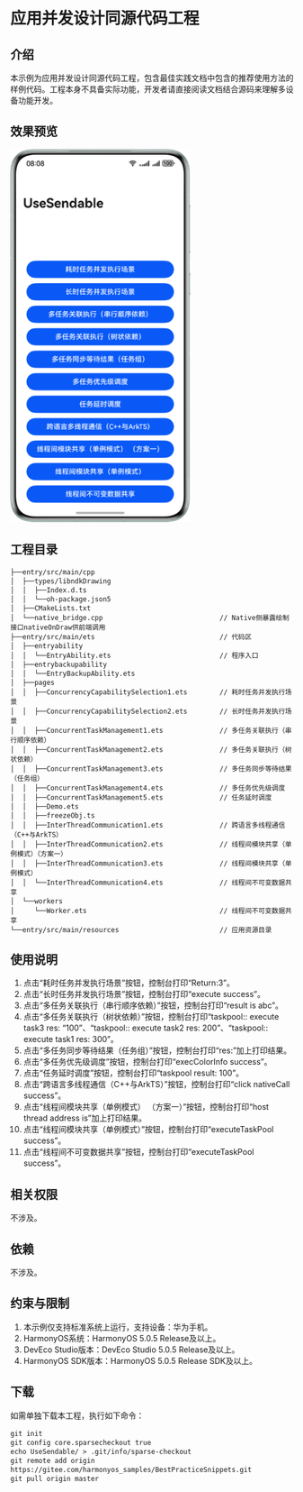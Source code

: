 # 应用并发设计同源代码工程

## 介绍
本示例为应用并发设计同源代码工程，包含最佳实践文档中包含的推荐使用方法的样例代码。工程本身不具备实际功能，开发者请直接阅读文档结合源码来理解多设备功能开发。

## 效果预览

![home.png](screenshots/device/home.png)

## 工程目录

```
├──entry/src/main/cpp                            
│  ├──types/libndkDrawing
│  │  ├──Index.d.ts
│  │  └──oh-package.json5
│  ├──CMakeLists.txt
│  └──native_bridge.cpp                             // Native侧暴露绘制接口nativeOnDraw供前端调用
├──entry/src/main/ets                               // 代码区
│  ├──entryability
│  │  └──EntryAbility.ets                           // 程序入口
│  ├──entrybackupability
│  │  └──EntryBackupAbility.ets   
│  ├──pages
│  │  ├──ConcurrencyCapabilitySelection1.ets        // 耗时任务并发执行场景
│  │  ├──ConcurrencyCapabilitySelection2.ets        // 长时任务并发执行场景
│  │  ├──ConcurrentTaskManagement1.ets              // 多任务关联执行（串行顺序依赖）
│  │  ├──ConcurrentTaskManagement2.ets              // 多任务关联执行（树状依赖）
│  │  ├──ConcurrentTaskManagement3.ets              // 多任务同步等待结果（任务组）
│  │  ├──ConcurrentTaskManagement4.ets              // 多任务优先级调度
│  │  ├──ConcurrentTaskManagement5.ets              // 任务延时调度
│  │  ├──Demo.ets
│  │  ├──freezeObj.ts
│  │  ├──InterThreadCommunication1.ets              // 跨语言多线程通信（C++与ArkTS）
│  │  ├──InterThreadCommunication2.ets              // 线程间模块共享（单例模式）（方案一）
│  │  ├──InterThreadCommunication3.ets              // 线程间模块共享（单例模式）
│  │  └──InterThreadCommunication4.ets              // 线程间不可变数据共享
│  └──workers
│     └──Worker.ets                                 // 线程间不可变数据共享
└──entry/src/main/resources                         // 应用资源目录
```

## 使用说明
1. 点击“耗时任务并发执行场景”按钮，控制台打印“Return:3”。
2. 点击“长时任务并发执行场景”按钮，控制台打印“execute success”。
3. 点击“多任务关联执行（串行顺序依赖）”按钮，控制台打印“result is abc”。
4. 点击“多任务关联执行（树状依赖）”按钮，控制台打印“taskpool:: execute task3 res: “100”、“taskpool:: execute task2 res: 200”、“taskpool:: execute task1 res: 300”。
5. 点击“多任务同步等待结果（任务组）”按钮，控制台打印“res:”加上打印结果。
6. 点击“多任务优先级调度”按钮，控制台打印“execColorInfo success”。
7. 点击“任务延时调度”按钮，控制台打印“taskpool result: 100”。
8. 点击“跨语言多线程通信（C++与ArkTS）”按钮，控制台打印“click nativeCall success”。
9. 点击“线程间模块共享（单例模式） （方案一）”按钮，控制台打印“host thread address is”加上打印结果。
10. 点击“线程间模块共享（单例模式）”按钮，控制台打印“executeTaskPool success”。
11. 点击“线程间不可变数据共享”按钮，控制台打印“executeTaskPool success”。

## 相关权限
不涉及。

## 依赖

不涉及。

## 约束与限制

1. 本示例仅支持标准系统上运行，支持设备：华为手机。
2. HarmonyOS系统：HarmonyOS 5.0.5 Release及以上。
3. DevEco Studio版本：DevEco Studio 5.0.5 Release及以上。
4. HarmonyOS SDK版本：HarmonyOS 5.0.5 Release SDK及以上。

## 下载

如需单独下载本工程，执行如下命令：
```
git init
git config core.sparsecheckout true
echo UseSendable/ > .git/info/sparse-checkout
git remote add origin https://gitee.com/harmonyos_samples/BestPracticeSnippets.git
git pull origin master
```